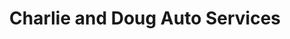 ---
title: "Charlie and Doug Auto Services"
url: /norwich/charlie-and-doug-auto-services/
shop: Autowerkstatt
---